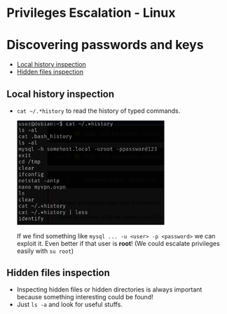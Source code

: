 # Privileges Escalation - Linux
# Discovering passwords and keys

- [Local history inspection](#local-history-inspection)
- [Hidden files inspection](#hidden-files-inspection)

## Local history inspection
- `cat ~/.*history` to read the history of typed commands.

  <img src="./imgs/history.png" alt="historyImg" width="70%"/>

  If we find something like `mysql ... -u <user> -p <password>` we can exploit it. Even better if that user is **root**! (We could escalate privileges easily with `su root`)

## Hidden files inspection
- Inspecting hidden files or hidden directories is always important because something interesting could be found! 
- Just `ls -a` and look for useful stuffs.


